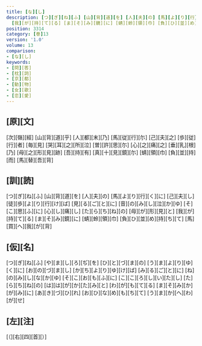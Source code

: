 ```yaml
---
title: [な][し]
description: [つ][ぎ][ね][ふ] [山][背][道][を] [人][夫][の] [馬][よ][り][行][く][に] [己][夫][し] [徒][歩][よ][り][行][け][ば] [見][る][ご][と][に] [音][の][み][し][泣][か][ゆ] [そ][こ][思][ふ][に] [心][し][痛][し] [た][ら][ち][ね][の] [母][が][形][見][と]
  [我][が][持][て][る] [ま][そ][み][鏡][に] [蜻][蛉][領][巾] [負][ひ][並][め][持][ち][て] [馬][買][へ][我][が][背]
position: 3314
category: [巻]13
version: '1.0'
volume: 13
comparison:
- [な][し]
keywords:
- [問][答]
- [枕][詞]
- [京][都]
- [動][物]
- [女][歌]
- [恋][愛]
---
```


## [原][文]

[次][嶺][經] [山][背][道][乎] [人][都][末][乃] [馬][従][行][尓] [己][夫][之] [歩][従][行][者] [毎][見] [哭][耳][之][所][泣] [曽][許][思][尓] [心][之][痛][之] [垂][乳][根][乃] [母][之][形][見][跡] [吾][持][有] [真][十][見][鏡][尓] [蜻][領][巾] [負][並][持][而] [馬][替][吾][背]

## [訓][読]

[つ][ぎ][ね][ふ] [山][背][道][を] [人][夫][の] [馬][よ][り][行][く][に] [己][夫][し] [徒][歩][よ][り][行][け][ば] [見][る][ご][と][に] [音][の][み][し][泣][か][ゆ] [そ][こ][思][ふ][に] [心][し][痛][し] [た][ら][ち][ね][の] [母][が][形][見][と] [我][が][持][て][る] [ま][そ][み][鏡][に] [蜻][蛉][領][巾] [負][ひ][並][め][持][ち][て] [馬][買][へ][我][が][背]

## [仮][名]

[つ][ぎ][ね][ふ] [や][ま][し][ろ][ぢ][を] [ひ][と][づ][ま][の] [う][ま][よ][り][ゆ][く][に] [お][の][づ][ま][し] [か][ち][よ][り][ゆ][け][ば] [み][る][ご][と][に] [ね][の][み][し][な][か][ゆ] [そ][こ][お][も][ふ][に] [こ][こ][ろ][し][い][た][し] [た][ら][ち][ね][の] [は][は][が][か][た][み][と] [わ][が][も][て][る] [ま][そ][み][か][が][み][に] [あ][き][づ][ひ][れ] [お][ひ][な][め][も][ち][て] [う][ま][か][へ][わ][が][せ]

## [左][注]

[（][右][四][首][）]
